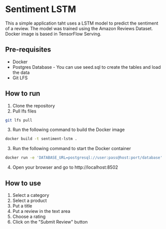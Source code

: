 # Sentiment LSTM 

This a simple application taht uses a LSTM model to predict the sentiment of a review. The model was trained using the Amazon Reviews Dataset. Docker image is based in TensorFlow Serving.

## Pre-requisites

- Docker
- Postgres Database - You can use seed.sql to create the tables and load the data
- Git LFS

## How to run

1. Clone the repository
2. Pull lfs files
```bash
git lfs pull
```
3. Run the following command to build the Docker image
```bash
docker build -t sentiment-lstm .
```
3. Run the following command to start the Docker container
```bash
docker run -e 'DATABASE_URL=postgresql://user:pass@host:port/database' -p 8502:8502 sentiment-lstm
```
4. Open your browser and go to http://localhost:8502

## How to use

1. Select a category
2. Select a product
3. Put a title
4. Put a review in the text area
5. Choose a rating
6. Click on the "Submit Review" button
